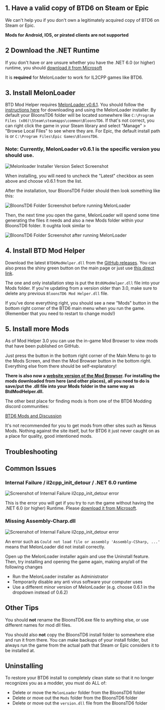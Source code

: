 ## 1. Have a valid copy of BTD6 on Steam or Epic

We can't help you if you don't own a legitimately acquired copy of BTD6 on Steam or Epic.

**Mods for Android, IOS, or pirated clients are not supported**

## 2 Download the .NET Runtime

If you don't have or are unsure whether you have the .NET 6.0 (or higher) runtime, you
should [download it from Microsoft](https://dotnet.microsoft.com/en-us/download/dotnet/thank-you/runtime-desktop-6.0.29-windows-x64-installer)

It is **required** for MelonLoader to work for IL2CPP games like BTD6.

## 3. Install MelonLoader

BTD Mod Helper requires <u>MelonLoader v0.6.1</u>. You should follow
the [instructions here](https://melonwiki.xyz/#/?id=automated-installation) for downloading and using the MelonLoader
installer. By default your BloonsTD6 folder will be located somewhere
like `C:\Program Files (x86)\Steam\steamapps\common\BloonsTD6`. If that's not correct, you can right click the game in
your Steam library and select "Manage" > "Browse Local Files" to see where they are. For Epic, the default install path
is or `C:\Program Files\Epic Games\BloonsTD6`.

### Note: Currently, MelonLoader v0.6.1 is the specific version you should use.

![Melonloader Installer Version Select Screenshot](Images/ml-version-select.png)

When installing, you will need to uncheck the "Latest" checkbox as seen above and choose v0.6.1 from the list.

After the installation, tour BloonsTD6 Folder should then look something like this:

![BloonsTD6 Folder Screenshot before running MelonLoader](images/mods-folder-before.png)

Then, the next time you open the game, MelonLoader will spend some time generating the files it needs and also a new
Mods folder within your BloonsTD6 folder. It oughta look similar to

![BloonsTD6 Folder Screenshot after running MelonLoader](images/mods-folder-after.png)

## 4. Install BTD Mod Helper

Download the latest `BTD6ModHelper.dll` from the [GitHub releases](https://github.com/gurrenm3/BTD-Mod-Helper/releases).
You can also press the shiny green button on the main page or just
use [this direct link](https://github.com/gurrenm3/BTD-Mod-Helper/releases/latest/download/Btd6ModHelper.dll).

The one and only installation step is put the `Btd6ModHelper.dll` file into your Mods folder. If you're updating from a
version older than 3.0, make sure to delete any previous `BloonsTD6 Mod Helper.dll` file.

If you've done everything right, you should see a new "Mods" button in the bottom right corner of the BTD6 main menu
when you run the game. (Remember that you need to restart to change mods!)

## 5. Install more Mods

As of Mod Helper 3.0 you can use the in-game Mod Browser to view mods that have been published on GitHub.

Just press the button in the bottom right corner of the Main Menu to go to the Mods Screen, and then the Mod Browser
button in the bottom right. Everything else from there should be self-explanatory!

**There is also now a [website version of the Mod Browser](/mod-browser).
For installing the mods downloaded from here (and other places),
all you need to do is save/put the .dll file into your Mods folder in the same way as BtdModHelper.dll.**

The other best place for finding mods is from one of the BTD6 Modding discord communities:

[BTD6 Mods and Discussion](https://discord.gg/NnD6nRH)

It's not recommended for you to get mods from other sites such as Nexus Mods. Nothing against the site itself, but for
BTD6 it just never caught on as a place for quality, good intentioned mods.

## Troubleshooting

## Common Issues

### Internal Failure / il2cpp_init_detour / .NET 6.0 runtime

![Screenshot of Internal Failure il2cpp_init_detour error](images/internal-failure.png)

This is the error you will get if you try to run the game without having the .NET 6.0 (or higher) Runtime.
Please [download it from Microsoft](https://dotnet.microsoft.com/en-us/download/dotnet/thank-you/runtime-desktop-6.0.29-windows-x64-installer).

### Missing Assembly-Charp.dll

![Screenshot of Internal Failure il2cpp_init_detour error](images/no-assembly-csharp.png)

An error such as `Could not load file or assembly 'Assembly-CSharp, ...'` means that MelonLoader did not install
correctly.

Open up the MelonLoader installer again and use the Uninstall feature. Then, try installing and opening the game again,
making any/all of the following changes

- Run the MelonLoader installer as Administrator
- Temporarily disable any anti virus software your computer uses
- Use a different minor version of MelonLoader (e.g. choose 0.6.1 in the dropdown instead of 0.6.2)

## Other Tips

You should **not** rename the BloonsTD6.exe file to anything else, or use different names for mod dll files.

You should also **not** copy the BloonsTD6 install folder to somewhere else and run it from there.
You can make backups of your install folder, but always run the game from the actual path that Steam or Epic considers
it to be installed at.

## Uninstalling

To restore your BTD6 install to completely clean state so that it no longer recognizes you as a modder, you must do ALL
of:

* Delete or move the `MelonLoader` folder from the BloonsTD6 folder
* Delete or move out the `Mods` folder from the BloonsTD6 folder
* Delete or move out the `version.dll` file from the BloonsTD6 folder
